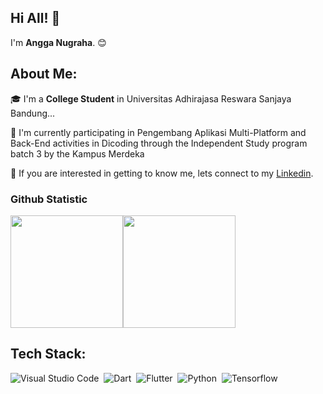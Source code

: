 ## Hi All! 👋
I'm **Angga Nugraha**. 😊

## About Me:
🎓 I'm a **College Student** in Universitas Adhirajasa Reswara Sanjaya Bandung...

🌱 I'm currently participating  in Pengembang Aplikasi Multi-Platform and Back-End activities in Dicoding 
through the Independent Study program batch 3 by the Kampus Merdeka

💬 If you are interested in getting to know me, lets connect to my [Linkedin](https://www.linkedin.com/in/angga-nugraha-126bb8152/).

### Github Statistic
<p align="left">
<a href="https://github.com/dimasmds"><img height="180em" src="https://github-readme-stats-eight-theta.vercel.app/api?username=angga-nugraha&show_icons=true&theme=algolia&include_all_commits=true&count_private=true"/><img height="180em" src="https://github-readme-stats-eight-theta.vercel.app/api/top-langs/?username=angga-nugraha&layout=compact&langs_count=8&theme=algolia"/>
</a>
</p>

## Tech Stack:
<!-- <img align="left" alt="Visual Studio Code" width="26px" src="https://raw.githubusercontent.com/github/explore/80688e429a7d4ef2fca1e82350fe8e3517d3494d/topics/visual-studio-code/visual-studio-code.png" /> -->
![Visual Studio Code](https://img.shields.io/badge/-Visual%20Studio%20Code-05122A?style=flat&logo=visual-studio-code&logoColor=007ACC)&nbsp;
![Dart](https://img.shields.io/badge/-Dart-05122A?style=flat&logo=dart&logoColor=007ACC)&nbsp;
![Flutter](https://img.shields.io/badge/-Flutter-05122A?style=flat&logo=flutter&logoColor=007ACC)&nbsp;
![Python](https://img.shields.io/badge/-Python-05122A?style=flat&logo=python&logoColor=E6B400)&nbsp;
![Tensorflow](https://img.shields.io/badge/-Tensorflow-05122A?style=flat&logo=tensorflow&logoColor=E47200)&nbsp;
